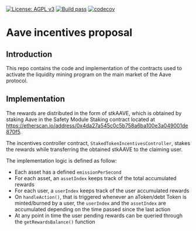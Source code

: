 [![License: AGPL v3](https://img.shields.io/badge/License-AGPL%20v3-blue.svg)](https://www.gnu.org/licenses/agpl-3.0)
[![Build pass](https://github.com/aave/incentives-proposal/actions/workflows/node.js.yml/badge.svg)](https://github.com/aave/incentives-proposal/actions/workflows/node.js.yml)
[![codecov](https://codecov.io/gh/aave/incentives-proposal/branch/master/graph/badge.svg?token=DRFNLw506C)](https://codecov.io/gh/aave/incentives-proposal)

# Aave incentives proposal

## Introduction

This repo contains the code and implementation of the contracts used to activate the liquidity mining program on the main market of the Aave protocol.

## Implementation

The rewards are distributed in the form of stkAAVE, which is obtained by staking Aave in the Safety Module Staking contract located at https://etherscan.io/address/0x4da27a545c0c5b758a6ba100e3a049001de870f5.

The incentives controller contract, `StakedTokenIncentivesController`, stakes the rewards while transferring the obtained stkAAVE to the claiming user.

The implementation logic is defined as follow:

- Each asset has a defined `emissionPerSecond`
- For each asset, an `assetIndex` keeps track of the total accumulated rewards
- For each user, a `userIndex` keeps track of the user accumulated rewards
- On `handleAction()`, that is triggered whenever an aToken/debt Token is minted/burned by a user, the `userIndex` and the `assetIndex` are accumulated depending on the time passed since the last action
- At any point in time the user pending rewards can be queried through the `getRewardsBalance()` function
